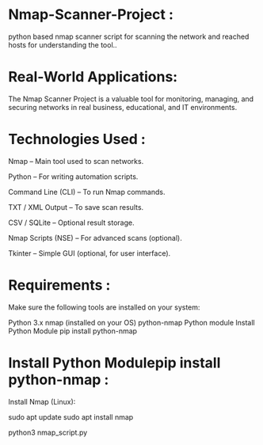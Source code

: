 # Nmap-Scanner-Project :
python based nmap scanner script for scanning the network and reached hosts for understanding the tool..
#  Real-World Applications:
The Nmap Scanner Project is a valuable tool for monitoring, managing, and securing networks in real business, educational, and IT environments.
# Technologies Used :
Nmap – Main tool used to scan networks.

Python – For writing automation scripts.

Command Line (CLI) – To run Nmap commands.

TXT / XML Output – To save scan results.

CSV / SQLite – Optional result storage.

Nmap Scripts (NSE) – For advanced scans (optional).

Tkinter – Simple GUI (optional, for user interface).
# Requirements :
Make sure the following tools are installed on your system:

Python 3.x
nmap (installed on your OS)
python-nmap Python module
Install Python Module
pip install python-nmap
# Install Python Modulepip install python-nmap :

Install Nmap (Linux):

sudo apt update
sudo apt install nmap

python3 nmap_script.py

